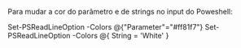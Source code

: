 
Para mudar a cor do parâmetro e de strings no input do Poweshell:

Set-PSReadLineOption -Colors @{"Parameter"="#ff81f7"}
Set-PSReadLineOption -Colors @{ String = 'White' }